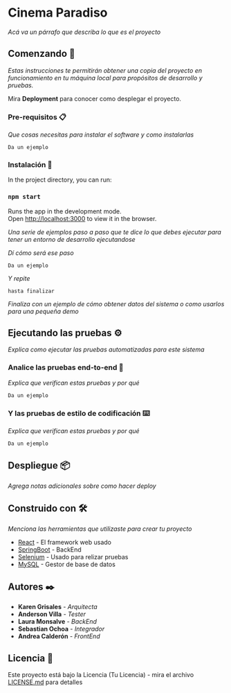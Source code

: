 # Cinema Paradiso

_Acá va un párrafo que describa lo que es el proyecto_

## Comenzando 🚀

_Estas instrucciones te permitirán obtener una copia del proyecto en funcionamiento en tu máquina local para propósitos de desarrollo y pruebas._

Mira **Deployment** para conocer como desplegar el proyecto.


### Pre-requisitos 📋

_Que cosas necesitas para instalar el software y como instalarlas_

```
Da un ejemplo
```

### Instalación 🔧

In the project directory, you can run:

### `npm start`

Runs the app in the development mode.\
Open [http://localhost:3000](http://localhost:3000) to view it in the browser.

_Una serie de ejemplos paso a paso que te dice lo que debes ejecutar para tener un entorno de desarrollo ejecutandose_

_Dí cómo será ese paso_

```
Da un ejemplo
```

_Y repite_

```
hasta finalizar
```

_Finaliza con un ejemplo de cómo obtener datos del sistema o como usarlos para una pequeña demo_

## Ejecutando las pruebas ⚙️

_Explica como ejecutar las pruebas automatizadas para este sistema_

### Analice las pruebas end-to-end 🔩

_Explica que verifican estas pruebas y por qué_

```
Da un ejemplo
```

### Y las pruebas de estilo de codificación ⌨️

_Explica que verifican estas pruebas y por qué_

```
Da un ejemplo
```

## Despliegue 📦

_Agrega notas adicionales sobre como hacer deploy_

## Construido con 🛠️

_Menciona las herramientas que utilizaste para crear tu proyecto_

* [React](https://es.reactjs.org/docs/getting-started.html) - El framework web usado
* [SpringBoot](https://spring.io/projects/spring-boot) - BackEnd
* [Selenium](https://www.selenium.dev/documentation/en/) - Usado para relizar pruebas
* [MySQL](https://dev.mysql.com/doc/) - Gestor de base de datos

## Autores ✒️

* **Karen Grisales** - *Arquitecta*
* **Anderson Villa** - *Tester*
* **Laura Monsalve** - *BackEnd*
* **Sebastian Ochoa** - *Integrador*
* **Andrea Calderón** - *FrontEnd*  

## Licencia 📄

Este proyecto está bajo la Licencia (Tu Licencia) - mira el archivo [LICENSE.md](LICENSE.md) para detalles
